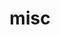 ---
layout: page
title: misc
nav: true
nav_order: 3
dropdown: true
children: 
    - title: useful links
      permalink: /misc/
    - title: divider
    - title: intranet
      permalink: /iitg/
    - title: divider
    - title: credits
      permalink: /credits/
---